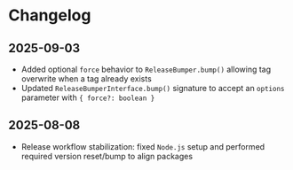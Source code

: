 # Changelog

## 2025-09-03

- Added optional `force` behavior to `ReleaseBumper.bump()` allowing tag
  overwrite when a tag already exists
- Updated `ReleaseBumperInterface.bump()` signature to accept an `options`
  parameter with `{ force?: boolean }`

## 2025-08-08

- Release workflow stabilization: fixed `Node.js` setup and performed required
  version reset/bump to align packages
